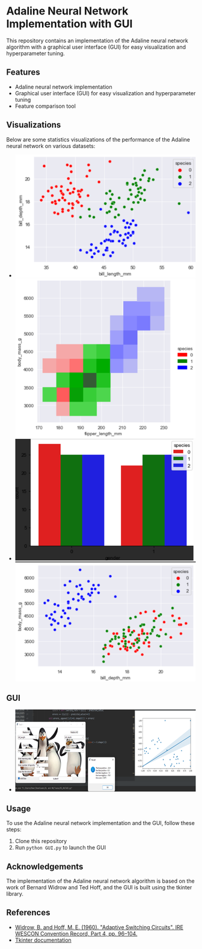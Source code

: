 # Adaline Neural Network Implementation with GUI

This repository contains an implementation of the Adaline neural network algorithm with a graphical user interface (GUI) for easy visualization and hyperparameter tuning. 

## Features

- Adaline neural network implementation
- Graphical user interface (GUI) for easy visualization and hyperparameter tuning
- Feature comparison tool

## Visualizations

Below are some statistics visualizations of the performance of the Adaline neural network on various datasets:

- ![Visualization 1](SC_H8/pics/309384560_535820917897616_5197100369219072598_n.png)
![Visualization 2](SC_H8/pics/310633594_517481083325436_2743525764631618731_n.png)
- ![Visualization 3](SC_H8/pics/312799566_1131429047742469_1702210496415453161_n.png)
![Visualization 3](SC_H8/pics/313493399_1390591171464757_5782310689271119850_n.png)

## GUI
- ![GUI 1](SC_H8/pics/Picture1.png)


## Usage

To use the Adaline neural network implementation and the GUI, follow these steps:

1. Clone this repository
2. Run `python GUI.py` to launch the GUI

## Acknowledgements

The implementation of the Adaline neural network algorithm is based on the work of Bernard Widrow and Ted Hoff, and the GUI is built using the tkinter library.

## References

- [Widrow, B. and Hoff, M. E. (1960). "Adaptive Switching Circuits". IRE WESCON Convention Record, Part 4, pp. 96–104.](https://ieeexplore.ieee.org/abstract/document/1442003)
- [Tkinter documentation](https://docs.python.org/3/library/tkinter.html)
